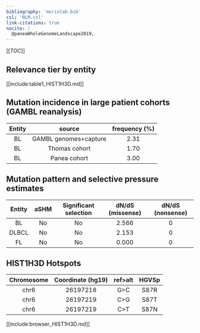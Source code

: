 ```yaml
---
bibliography: 'morinlab.bib'
csl: 'NLM.csl'
link-citations: true
nocite: |
  @paneaWholeGenomeLandscape2019, 
---
```

[[_TOC_]]


## Relevance tier by entity

[[include:table1_HIST1H3D.md]]

## Mutation incidence in large patient cohorts (GAMBL reanalysis)

|Entity|source               |frequency (%)|
|:------:|:---------------------:|:-------------:|
|BL    |GAMBL genomes+capture|2.31         |
|BL    |Thomas cohort        |1.70         |
|BL    |Panea cohort         |3.00         |

## Mutation pattern and selective pressure estimates

|Entity|aSHM|Significant selection|dN/dS (missense)|dN/dS (nonsense)|
|:------:|:----:|:---------------------:|:----------------:|:----------------:|
|BL    |No  |No                   |2.566           |0               |
|DLBCL |No  |No                   |2.153           |0               |
|FL    |No  |No                   |0.000           |0               |




## HIST1H3D Hotspots

| Chromosome |Coordinate (hg19) | ref>alt | HGVSp | 
 | :---:| :---: | :--: | :---: |
| chr6 | 26197218 | G>C | S87R |
| chr6 | 26197219 | C>G | S87T |
| chr6 | 26197219 | C>T | S87N |

[[include:browser_HIST1H3D.md]]

